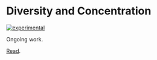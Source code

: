 # Diversity and Concentration

[![experimental](http://badges.github.io/stability-badges/dist/experimental.svg)](http://github.com/badges/stability-badges)


Ongoing work.

[Read](https://ericmarcon.github.io/DiversityConcentration/).
